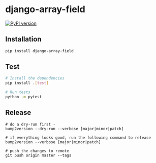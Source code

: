 # django-array-field

[![PyPI version](https://img.shields.io/pypi/v/django-array-field.svg)](https://pypi.python.org/pypi/django-array-field)

## Installation

```bash
pip install django-array-field
```

## Test

```bash
# Install the dependencies
pip install .[test]

# Run tests
python -m pytest
```

## Release
```base
# do a dry-run first -
bump2version --dry-run --verbose [major|minor|patch]

# if everything looks good, run the following command to release
bump2version --verbose [major|minor|patch]

# push the changes to remote
git push origin master --tags
```
